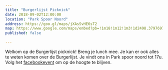 ```yaml
---
title: "Burgerlijst Picknick"
date: 2018-09-02T12:00:00
location: "Park Spoor Noord"
address: https://goo.gl/maps/jXAsSvHE6sT2
map: https://www.google.com/maps/embed?pb=!1m18!1m12!1m3!1d2498.3797697721475!2d4.419177415206501!3d51.23050037959054!2m3!1f0!2f0!3f0!3m2!1i1024!2i768!4f13.1!3m3!1m2!1s0x47c3f7ae7aea20ad%3A0xfb6437f6d1862b44!2sPark+Spoor+Noord!5e0!3m2!1snl!2sbe!4v1535105547251
published: false

---
```


Welkom op de Burgerlijst picknick! Breng je lunch mee. Je kan er ook alles te weten komen over de Burgerlijst. Je vindt ons in Park spoor noord tot 17u. Volg het [facebookevent](https://www.facebook.com/events/251696122083437/) om op de hoogte te blijven. 
